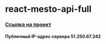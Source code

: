 # react-mesto-api-full

### [Ссылка на проект](https://renat.domains.nomoredomains.sbs)

#### Публичный IP-адрес сервера 51.250.67.242